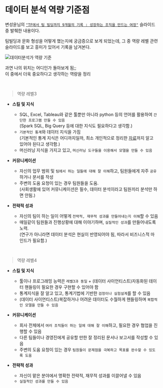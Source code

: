 # 데이터 분석 역량 기준점

변성윤님의 [`"TF에서 팀 빌딩까지 9개월의 기록 : 성장하는 조직을 만드는 여정"`](https://www.slideshare.net/zzsza/tf-9-160560910) 슬라이드 중 발췌한 내용이다.

팀빌딩과 문화 형성을 어떻게 했는지에 궁금증으로 보게 되었는데, 그 중 역량 레벨 관련 슬라이드를 보고 흥미가 있어서 기록을 남겨본다.

![데이터분석가 역량 기준](https://image.slidesharecdn.com/tada-data-190803054406/95/tf-9-54-1024.jpg?cb=1564838892)

과연 나의 위치는 어디인가 돌아보게 됨;;  
이 중에서 더욱 중요하다고 생각하는 역량을 정리  

<br>

> 역량 레벨3

- **스킬 및 지식**  
  - SQL, Excel, Tableau와 같은 툴뿐만 아니라 python 등의 언어를 활용하여 `간단한 프로그램 만들 수 있음`  
  (Spark SQL, Big Query 등에 대한 지식도 필요하다고 생각함.)
  - `기본적인 통계`와 데이터 지식을 가짐  
  (기본적인 통계 지식은 어디까지일까, 최소 개인적으로 정리한 [자료](https://freedata.tistory.com/category/STATISTICS)까지 알고 있어야 된다고 생각함.)
  - 머신러닝 지식을 가지고 있고, `머신러닝 도구들을 이용해서 모델을 만들 수 있음`
  
- **커뮤니케이션**
  - 자신의 업무 범위 및 `팀에서 하는 일들에 대해 잘 이해`하고, 팀원들에게 자주 `공유`하거나 문서를 작성
  - 주변의 도움 요청이 있는 경우 팀원들을 도움.  
  (사회생활에 있어 커뮤니케이션은 필수, 데이터 분석이라고 팀원끼리 분석만 하면 안됨.)
  
- **전략적 성과**
  - 자신의 팀이 하는 일이 어떻게 `전략적, 재무적 성과를 만들어내는지 이해`할 수 있음
  - 매일같이 팀원들과 진행상황에 대해 이야기하며, `실질적인 성과`를 만들어내도록 노력.  
  (연구가 아니라면 데이터 분석은 현실이 반영되어야 됨, 따라서 비즈니스적 마인드가 필요함.)
  
<br>

> 역량 레벨4

- **스킬 및 지식**  
  - 툴이나 프로그래밍 능력은 `레벨3과 동일` + (데이터 사이언티스트)자동화된 데이터 핸들링이 필요한 경우 구현할 수 있어야 함
  - 통계지식을 잘 알고 있고, 통계기법에 기반한 `검정이나 실험설계`를 할 수 있음
  - (데이터 사이언티스트)복잡하거나 어려운 데이터도 수월하게 핸들링하며 `복합적인 모델을 만들 수 있음`
  
- **커뮤니케이션**
  - 회사 전체에서 `여러 조직들이 하는 일에 대해 잘 이해`하고, 필요한 경우 협업을 진행할 수 있음
  - 다른 팀들이나 경영진에게 공유할 만한 잘 정리된 문서나 보고서를 작성할 수 있음
  - 주변의 도움 요청이 있는 경우 `팀원들이 문제점을 극복하고 목표를 완수할 수 있도록 도움`
  
- **전략적 성과**
  - 자신이 맡은 분야에서 명확한 전략적, 재무적 성과를 이끌어낼 수 있음
  - `실질적인 성과를 만들 수 있음`
